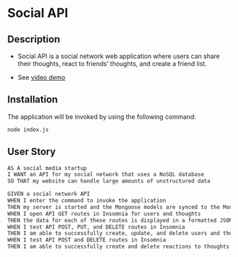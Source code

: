 # Social API
## Description
* Social API is a social network web application where users can share their thoughts, react to friends’ thoughts, and create a friend list.

* See [video demo](https://watch.screencastify.com/v/l9yoouxjQHnRM6ghb6lS)

## Installation 
The application will be invoked by using the following command:

```bash
node index.js
``` 

## User Story

```md
AS A social media startup
I WANT an API for my social network that uses a NoSQL database
SO THAT my website can handle large amounts of unstructured data
```

```md
GIVEN a social network API
WHEN I enter the command to invoke the application
THEN my server is started and the Mongoose models are synced to the MongoDB database
WHEN I open API GET routes in Insomnia for users and thoughts
THEN the data for each of these routes is displayed in a formatted JSON
WHEN I test API POST, PUT, and DELETE routes in Insomnia
THEN I am able to successfully create, update, and delete users and thoughts in my database
WHEN I test API POST and DELETE routes in Insomnia
THEN I am able to successfully create and delete reactions to thoughts and add and remove friends to a user’s friend list
```


